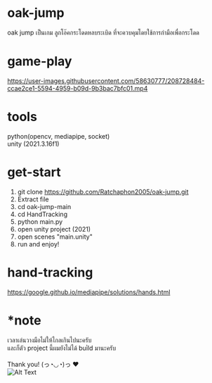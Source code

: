 # oak-jump
oak jump เป็นเกม ลูกโอ๊คกระโดดหลบระเบิด ที่จะควบคุมโดยใช้การกำมือเพื่อกระโดด
# game-play
https://user-images.githubusercontent.com/58630777/208728484-ccae2ce1-5594-4959-b09d-9b3bac7bfc01.mp4
# tools
python(opencv, mediapipe, socket)<br />
unity (2021.3.16f1)
# get-start
1. git clone https://github.com/Ratchaphon2005/oak-jump.git
2. Extract file
3. cd oak-jump-main
4. cd HandTracking
5. python main.py
6. open unity project (2021)
7. open scenes "main.unity"
8. run and enjoy!
# hand-tracking
https://google.github.io/mediapipe/solutions/hands.html
# *note
เวลาเล่นวางมือไม่ให้ไกลเกินไปนะครับ<br />
และก็ตัว project นี้ผมยังไม่ได้ buiํld มานะครับ <br /><br />
Thank you! (っ◔◡◔)っ ❤
<br />
![Alt Text](https://media.giphy.com/media/vFKqnCdLPNOKc/giphy.gif)
